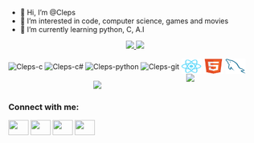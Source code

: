 - 👋 Hi, I’m @Cleps
- 👀 I’m interested in code, computer science, games and movies
- 🌱 I’m currently learning python, C, A.I




<div align="center">
 
  <a href="https://github.com/Cleps"> 
  
  <img height="150em" src="https://github-readme-stats.vercel.app/api?username=Cleps&show_icons=true&theme=dark&include_all_commits=true&count_private=true"/>
  <img height="150em" src="https://github-readme-stats.vercel.app/api/top-langs/?username=Cleps&layout=compact&langs_count=7&theme=dark"/>
   </a>
</div>

<div style="display: inline_block"><br>
 <img align="center" alt="Cleps-c"  src="https://img.shields.io/badge/C-00599C?style=for-the-badge&logo=c&logoColor=white">
 <img align="center" alt="Cleps-c#"  src="https://img.shields.io/badge/C%23-239120?style=for-the-badge&logo=c-sharp&logoColor=white">
 <img align="center" alt="Cleps-python" src="https://img.shields.io/badge/Python-FFD43B?style=for-the-badge&logo=python&logoColor=blue">
<img align="center" alt="Cleps-git"  src="https://img.shields.io/badge/GIT-E44C30?style=for-the-badge&logo=git&logoColor=white">
 <img align="center" alt="Cleps-React"  height="30" width="40" src="https://raw.githubusercontent.com/devicons/devicon/master/icons/react/react-original.svg">
 <img align="center" alt="Cleps-HTML"  height="30" width="40" src="https://raw.githubusercontent.com/devicons/devicon/master/icons/html5/html5-original.svg">
 <img align="center" alt="Cleps-mysql"  height="30" width="40" src="https://raw.githubusercontent.com/devicons/devicon/master/icons/mysql/mysql-original.svg">

  
</div>
   <img width="150" src="https://media3.giphy.com/media/scZPhLqaVOM1qG4lT9/giphy.gif?cid=790b7611abcee6bbd536a628184b6e75e3c402df18308999&rid=giphy.gif&ct=g" align="right">
  
  
  
<div align="center">
 
 <a href="https://github.com/Cleps"></a>
 
  <img height="180em" src="https://github-readme-streak-stats.herokuapp.com/?user=Cleps"/>
</div>

 




<h3 align="left">Connect with me:</h3>
<p align="left">
<a href="your link" target="blank"><img align="center" src="https://cdn.jsdelivr.net/npm/simple-icons@3.0.1/icons/twitter.svg" alt="" height="30" width="40" /></a>
<a href="your link" target="blank"><img align="center" src="https://cdn.jsdelivr.net/npm/simple-icons@3.0.1/icons/linkedin.svg" alt="" height="30" width="40" /></a>
<a href="your link" target="blank"><img align="center" src="https://cdn.jsdelivr.net/npm/simple-icons@3.0.1/icons/instagram.svg" alt="" height="30" width="40" /></a>
<a href="your link" target="blank"><img align="center" src="https://cdn.jsdelivr.net/npm/simple-icons@3.0.1/icons/youtube.svg" alt="" height="30" width="40" /></a>
</p>

<!---
Cleps/Cleps is a ✨ special ✨ repository because its `README.md` (this file) appears on your GitHub profile.
You can click the Preview link to take a look at your changes.
--->
